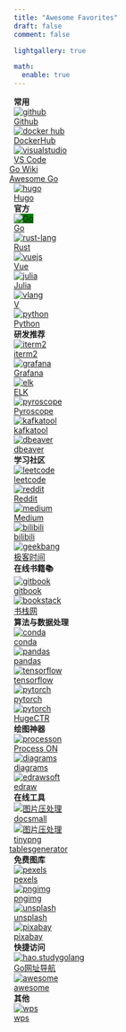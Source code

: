 ```yaml
---
title: "Awesome Favorites"
draft: false
comment: false

lightgallery: true

math:
  enable: true
---
```



<div class="favirote-box">
	<div class="section" id="common_use">
		<div class="section-name"><strong>常用</strong></div>
		<div class="items">
			<div class="row">
				<div class="item">
					<a href="https://github.com/xwi88" target="_blank" title="github.com/xwi88">
						<img src="/img/logo/github-logo.png" alt="github">
						<div class="item-name">Github</div>
					</a>
				</div>
				<div class="item">
					<a href="https://hub.docker.com/" target="_blank" title="hub.docker.com">
						<img src="/img/logo/docker-logo.png" alt="docker hub">
						<div class="item-name">DockerHub</div>
					</a>
				</div>
				<div class="item">
					<a href="https://code.visualstudio.com/" target="_blank" title="代码神器">
						<img src="/img/logo/vscode-logo.png" alt="visualstudio">
						<div class="item-name">VS Code</div>
					</a>
				</div>
				<div class="item">
					<a href="https://github.com/golang/go/wiki" target="_blank" title="go wiki">
						<div class="item-name" style="margin-left: -8px;">Go Wiki</div>
					</a>
				</div>
				<div class="item">
					<a href="https://awesome-go.com/" target="_blank" title="awesome-go">
						<div class="item-name" style="margin-left: -8px;">Awesome Go</div>
					</a>
				</div>
				<div class="item">
					<a href="https://gohugo.io/" target="_blank" title="hugo go blog tool">
						<img src="/img/logo/hugo-logo.jpeg" alt="hugo">
						<div class="item-name">Hugo</div>
					</a>
				</div>
			</div>
		</div>
	</div>
	<div class="section" id="official">
		<div class="section-name"><strong>官方</strong></div>
		<div class="items">
			<div class="row">
				<div class="item">
					<a href="https://go.dev/" target="_blank" title="go.dev">
						<img src="/img/logo/go-logo-white.svg" alt="Go" style="background-color: green;">
						<div class="item-name">Go</div>
					</a>
				</div>
				<div class="item">
					<a href="https://www.rust-lang.org/" target="_blank" title="rust-lang">
						<img src="/img/logo/rust-logo-blk.svg" alt="rust-lang">
						<div class="item-name">Rust</div>
					</a>
				</div>
				<div class="item">
					<a href="https://vuejs.org/" target="_blank" title="vuejs.org">
						<img src="/img/logo/vue-logo.png" alt="vuejs">
						<div class="item-name">Vue</div>
					</a>
				</div>
				<div class="item">
					<a href="https://julialang.org/" target="_blank" title="julialang.org">
						<img src="/img/logo/julia-logo.svg" alt="julia">
						<div class="item-name">Julia</div>
					</a>
				</div>
				<div class="item">
					<a href="https://vlang.io/" target="_blank" title="vlang.io">
						<img src="/img/logo/v-logo.png" alt="vlang">
						<div class="item-name">V</div>
					</a>
				</div>
				<div class="item">
					<a href="https://www.python.org/" target="_blank" title="www.python.org">
						<img src="/img/logo/py3-logo.svg" alt="python">
						<div class="item-name">Python</div>
					</a>
				</div>
			</div>
		</div>
	</div>
	<div class="section" id="dev_need">
		<div class="section-name"><strong>研发推荐</strong></div>
		<div class="items">
			<div class="row">
				<div class="item">
					<a href="https://iterm2.com/" target="_blank" title="iterm2">
						<img src="/img/logo/iterm2-logo.png" alt="iterm2">
						<div class="item-name">iterm2</div>
					</a>
				</div>
				<div class="item">
					<a href="https://grafana.com/" target="_blank" title="grafana">
						<img src="/img/logo/grafana-logo.png" alt="grafana">
						<div class="item-name">Grafana</div>
					</a>
				</div>
				<div class="item">
					<a href="https://www.elastic.co/" target="_blank" title="elastic ELK">
						<img src="/img/logo/elastic-logo.svg" alt="elk">
						<div class="item-name">ELK</div>
					</a>
				</div>
				<div class="item">
					<a href="https://pyroscope.io/" target="_blank" title="开源的持续性能数据收集分析平台">
						<img src="/img/logo/pyroscope-logo.png" alt="pyroscope">
						<div class="item-name">Pyroscope</div>
					</a>
				</div>
				<div class="item">
					<a href="https://www.kafkatool.com/" target="_blank" title="kafka 数据查看工具">
						<img src="/img/logo/kafka-tool-logo.jpeg" alt="kafkatool">
						<div class="item-name">kafkatool</div>
					</a>
				</div>
				<div class="item">
					<a href="https://dbeaver.io/" target="_blank" title="database tool 支持大部分数据库">
						<img src="/img/logo/dbeaver-logo.png" alt="dbeaver">
						<div class="item-name">dbeaver</div>
					</a>
				</div>
			</div>
		</div>
	</div>
	<div class="section" id="community">
		<div class="section-name"><strong>学习社区</strong></div>
		<div class="items">
			<div class="row">
				<div class="item">
					<a href="https://leetcode.com/" target="_blank" title="leetcode.com">
						<img src="/img/logo/leetcode-logo.jpeg" alt="leetcode">
						<div class="item-name">leetcode</div>
					</a>
				</div>
				<div class="item">
					<a href="https://www.reddit.com/" target="_blank" title="www.reddit.com">
						<img src="/img/logo/reddit-logo.png" alt="reddit">
						<div class="item-name">Reddit</div>
					</a>
				</div>
				<div class="item">
					<a href="https://medium.com/" target="_blank" title="medium.com">
						<img src="/img/logo/medium-logo.png" alt="medium">
						<div class="item-name">Medium</div>
					</a>
				</div>
				<div class="item">
					<a href="https://www.bilibili.com/" target="_blank" title="www.bilibili.com">
						<img src="/img/logo/bilibili-logo.png" alt="bilibili">
						<div class="item-name">bilibili</div>
					</a>
				</div>
				<div class="item">
					<a href="https://time.geekbang.org/" target="_blank" title="极客时间">
						<img src="/img/logo/geekbang-logo.jpeg" alt="geekbang">
						<div class="item-name">极客时间</div>
					</a>
				</div>
			</div>
		</div>
	</div>
	<div class="section" id="online-book-reading">
		<div class="section-name"><strong>在线书籍📚</strong></div>
		<div class="items">
			<div class="row">
				<div class="item">
					<a href="https://www.gitbook.com/" target="_blank" title="www.gitbook.com">
						<img src="/img/logo/gitbook-logo.jpeg" alt="gitbook">
						<div class="item-name">gitbook</div>
					</a>
				</div>
				<div class="item">
					<a href="https://www.bookstack.cn/" target="_blank" title="www.bookstack.cn">
						<img src="/img/logo/bookstack-logo.png" alt="bookstack">
						<div class="item-name">书栈网</div>
					</a>
				</div>
			</div>
		</div>
	</div>
	<div class="section" id="data-algo">
		<div class="section-name"><strong>算法与数据处理</strong></div>
		<div class="items">
			<div class="row">
				<div class="item">
					<a href="https://www.anaconda.com/" target="_blank" title="anaconda">
						<img src="/img/logo/anaconda-logo.png" alt="conda">
						<div class="item-name">conda</div>
					</a>
				</div>
				<div class="item">
					<a href="https://pandas.pydata.org/" target="_blank" title="数据处理神器">
						<img src="/img/logo/pandas-logo.svg" alt="pandas">
						<div class="item-name">pandas</div>
					</a>
				</div>
				<div class="item">
					<a href="https://www.tensorflow.org/" target="_blank" title="tensorflow">
						<img src="/img/logo/tensorflow-logo.jpeg" alt="tensorflow">
						<div class="item-name">tensorflow</div>
					</a>
				</div>
				<div class="item">
					<a href="https://pytorch.org/" target="_blank" title="pytorch">
						<img src="/img/logo/pytorch-logo.png" alt="pytorch">
						<div class="item-name">pytorch</div>
					</a>
				</div>
				<div class="item">
					<a href="https://github.com/NVIDIA-Merlin/HugeCTR" target="_blank" title="Merlin: HugeCTR">
						<img src="/img/logo/merlin-logo.png" alt="pytorch">
						<div class="item-name">HugeCTR</div>
					</a>
				</div>
			</div>
		</div>
	</div>
	<div class="section" id="draw-tools">
		<div class="section-name"><strong>绘图神器</strong></div>
		<div class="items">
			<div class="row">
				<div class="item">
					<a href="https://www.processon.com/" target="_blank" title="在线绘图">
						<img src="/img/logo/processon-logo.svg" alt="processon">
						<div class="item-name">Process ON</div>
					</a>
				</div>
				<div class="item">
					<a href="https://www.diagrams.net/" target="_blank" title="diagrams or draw.io">
						<img src="/img/logo/diagrams-logo.jpeg" alt="diagrams">
						<div class="item-name">diagrams</div>
					</a>
				</div>
				<div class="item">
					<a href="https://www.edrawsoft.com/" target="_blank" title="edrawsoft">
						<img src="/img/logo/edraw-logo.jpeg" alt="edrawsoft">
						<div class="item-name">edraw</div>
					</a>
				</div>
			</div>
		</div>
	</div>
	<div class="section" id="online-tools">
		<div class="section-name"><strong>在线工具</strong></div>
		<div class="items">
			<div class="row">
				<div class="item">
					<a href="https://docsmall.com/image-compress" target="_blank" title="images compress">
						<img src="/img/logo/docsmall-logo.png" alt="图片压处理">
						<div class="item-name">docsmall</div>
					</a>
				</div>
				<div class="item">
					<a href="https://tinypng.com/" target="_blank" title="images compress">
					<img src="/img/logo/tinypng-logo.png" alt="图片压处理" style="background-color:white;">
						<div class="item-name">tinypng</div>
					</a>
				</div>
				<div class="item">
					<a href="https://www.tablesgenerator.com/" target="_blank" title="tables 格式转换">
						<div class="item-name" style="margin-left: -8px;">tablesgenerator</div>
					</a>
				</div>
			</div>
		</div>
	</div>
	<div class="section" id="free-images">
		<div class="section-name"><strong>免费图库</strong></div>
		<div class="items">
			<div class="row">
				<div class="item">
					<a href="https://www.pexels.com/" target="_blank" title="免费图库 pexels">
						<img src="/img/logo/pexels-logo.png" alt="pexels">
						<div class="item-name">pexels</div>
					</a>
				</div>
				<div class="item">
					<a href="http://pngimg.com/" target="_blank" title="PNG images and cliparts for web design">
						<img src="/img/logo/pnging-logo.png" alt="pngimg" style="background-color:white;">
						<div class="item-name">pngimg</div>
					</a>
				</div>
				<div class="item">
					<a href="https://unsplash.com/" target="_blank" title="free usable images">
						<img src="/img/logo/unsplash-logo.png" alt="unsplash" style="background-color:white;">
						<div class="item-name">unsplash</div>
					</a>
				</div>
				<div class="item">
					<a href="https://pixabay.com/" target="_blank" title="free images">
						<img src="/img/logo/pixabay-logo.png" alt="pixabay">
						<div class="item-name">pixabay</div>
					</a>
				</div>
			</div>
		</div>
	</div>
	<div class="section" id="quick-link">
		<div class="section-name"><strong>快捷访问</strong></div>
		<div class="items">
			<div class="row">
				<div class="item">
					<a href="https://hao.studygolang.com/" target="_blank" title="Go网址导航">
						<img src="/img/logo/hao-studygolang-logo.png" alt="hao.studygolang">
						<div class="item-name">Go网址导航</div>
					</a>
				</div>
				<div class="item">
					<a href="https://github.com/sindresorhus/awesome" target="_blank" title="awesome sourcce">
						<img src="/img/logo/awesome-logo.svg" alt="awesome">
						<div class="item-name">awesome</div>
					</a>
				</div>
			</div>
		</div>
	</div>
	<div class="section" id="others">
		<div class="section-name"><strong>其他</strong></div>
		<div class="items">
			<div class="row">
				<div class="item">
					<a href="https://www.wps.com/" target="_blank" title="wps">
						<img src="/img/logo/wps-logo.png" alt="wps">
						<div class="item-name">wps</div>
					</a>
				</div>
			</div>
		</div>
	</div>
</div>
